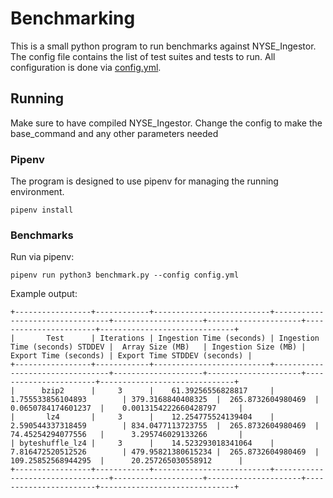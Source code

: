 # Benchmarking

This is a small python program to run benchmarks against NYSE_Ingestor. The config
file contains the list of test suites and tests to run. All configuration
is done via [config.yml](trade.yml).

## Running

Make sure to have compiled NYSE_Ingestor. Change the config to make the base_command
and any other parameters needed

### Pipenv

The program is designed to use pipenv for managing the running environment.

```
pipenv install
```

### Benchmarks

Run via pipenv:
```
pipenv run python3 benchmark.py --config config.yml
```

Example output:

```
+-----------------+------------+--------------------------+---------------------------------+--------------------+---------------------+-----------------------+------------------------------+
|       Test      | Iterations | Ingestion Time (seconds) | Ingestion Time (seconds) STDDEV |  Array Size (MB)   | Ingestion Size (MB) | Export Time (seconds) | Export Time STDDEV (seconds) |
+-----------------+------------+--------------------------+---------------------------------+--------------------+---------------------+-----------------------+------------------------------+
|      bzip2      |     3      |    61.39256556828817     |        1.755533856104893        | 379.3168840408325  |  265.8732604980469  |   0.0650784174601237  |    0.0013154222660428797     |
|       lz4       |     3      |    12.254775524139404    |        2.590544337318459        | 834.0477113723755  |  265.8732604980469  |   74.45254294077556   |      3.295746029133266       |
| byteshuffle_lz4 |     3      |    14.523293018341064    |        7.816472520512526        | 479.95821380615234 |  265.8732604980469  |   109.25852568944295  |      20.257265030558912      |
+-----------------+------------+--------------------------+---------------------------------+--------------------+---------------------+-----------------------+------------------------------+
```
